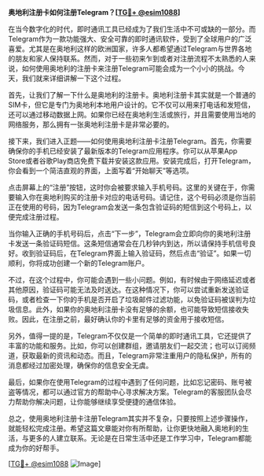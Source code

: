 **奥地利注册卡如何注册Telegram？[[TG💪+ @esim1088](https://t.me/s/esim1088)]**

在当今数字化的时代，即时通讯工具已经成为了我们生活中不可或缺的一部分。而Telegram作为一款功能强大、安全可靠的即时通讯软件，受到了全球用户的广泛喜爱。尤其是在奥地利这样的欧洲国家，许多人都希望通过Telegram与世界各地的朋友和家人保持联系。然而，对于一些初来乍到或者对注册流程不太熟悉的人来说，如何使用奥地利的注册卡来注册Telegram可能会成为一个小小的挑战。今天，我们就来详细讲解一下这个过程。

首先，让我们了解一下什么是奥地利的注册卡。奥地利注册卡其实就是一个普通的SIM卡，但它是专门为奥地利本地用户设计的。它不仅可以用来打电话和发短信，还可以通过移动数据上网。如果你已经在奥地利生活或旅行，并且需要使用当地的网络服务，那么拥有一张奥地利注册卡是非常必要的。

接下来，我们进入正题——如何使用奥地利注册卡注册Telegram。首先，你需要确保你的手机已经安装了最新版本的Telegram应用程序。你可以从苹果App Store或者谷歌Play商店免费下载并安装这款应用。安装完成后，打开Telegram，你会看到一个简洁直观的界面，上面写着“开始聊天”等选项。

点击屏幕上的“注册”按钮，这时你会被要求输入手机号码。这里的关键在于，你需要输入你在奥地利购买的注册卡对应的电话号码。请记住，这个号码必须是你当前正在使用的号码，因为Telegram会发送一条包含验证码的短信到这个号码上，以便完成注册过程。

当你输入正确的手机号码后，点击“下一步”，Telegram会立即向你的奥地利注册卡发送一条验证码短信。这条短信通常会在几秒钟内到达，所以请保持手机信号良好。收到验证码后，在Telegram界面上输入验证码，然后点击“验证”。如果一切顺利，你将成功创建一个新的Telegram账户。

不过，在这个过程中，你可能会遇到一些小问题。例如，有时候由于网络延迟或者其他原因，验证码可能无法及时送达。在这种情况下，你可以尝试重新发送验证码，或者检查一下你的手机是否开启了垃圾邮件过滤功能，以免验证码被误判为垃圾信息。此外，如果你的奥地利注册卡没有足够的余额，也可能导致短信接收失败。因此，在注册之前，最好确认你的卡里有足够的资金用于接收短信。

另外，值得一提的是，Telegram不仅仅是一个简单的即时通讯工具，它还提供了丰富的功能和服务。比如，你可以创建群组，邀请朋友们一起交流；也可以订阅频道，获取最新的资讯和动态。而且，Telegram非常注重用户的隐私保护，所有的消息都经过加密处理，确保你的信息安全无虞。

最后，如果你在使用Telegram的过程中遇到了任何问题，比如忘记密码、账号被盗等情况，都可以通过官方的帮助中心寻求解决方案。Telegram的客服团队会尽力帮助你解决问题，让你能够继续享受便捷的通信体验。

总之，使用奥地利注册卡注册Telegram其实并不复杂，只要按照上述步骤操作，就能轻松完成注册。希望这篇文章能对你有所帮助，让你更快地融入奥地利的生活，与更多的人建立联系。无论是在日常生活中还是工作学习中，Telegram都能成为你的好帮手。

[[TG💪+ @esim1088](https://t.me/s/esim1088) ![Image](https://i.postimg.cc/4NQfJmqS/Snipaste-2025-05-13-00-14-12.png)]